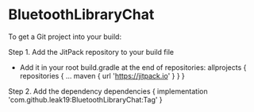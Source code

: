 # BluetoothLibraryChat
To get a Git project into your build:

Step 1. Add the JitPack repository to your build file
  - Add it in your root build.gradle at the end of repositories:
      allprojects {
		    repositories {
			      ...
			      maven { url 'https://jitpack.io' }
		    }
	    }
      
 Step 2. Add the dependency
  dependencies {
	        implementation 'com.github.leak19:BluetoothLibraryChat:Tag'
	}


